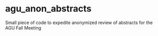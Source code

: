 # agu_anon_abstracts
Small piece of code to expedite anonymized review of abstracts for the AGU Fall Meeting
